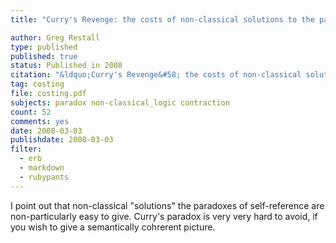 ```yaml
---
title: "Curry's Revenge: the costs of non-classical solutions to the paradoxes of self-reference"

author: Greg Restall
type: published
published: true
status: Published in 2008
citation: "&ldquo;Curry's Revenge&#58; the costs of non-classical solutions to the paradoxes of self-reference,&rdquo; in <em>The Revenge of the Liar</em>, ed. JC Beall, Oxford University Press, pages 262--271, 2008."
tag: costing
file: costing.pdf
subjects: paradox non-classical_logic contraction 
count: 52
comments: yes
date: 2008-03-03
publishdate: 2008-03-03
filter:
  - erb
  - markdown
  - rubypants
---
```

I point out that non-classical "solutions" the paradoxes of self-reference are non-particularly easy to give. Curry's paradox is very very hard to avoid, if you wish to give a semantically cohrerent picture.
